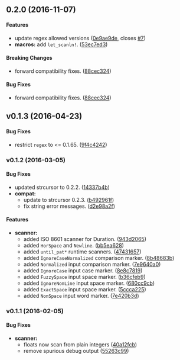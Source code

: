 <a name="0.2.0"></a>
## 0.2.0 (2016-11-07)


#### Features

*   update regex allowed versions ([0e9ae9de](0e9ae9de), closes [#7](7))
* **macros:**  add `let_scanln!`. ([53ec7ed3](53ec7ed3))

#### Breaking Changes

*   forward compatibility fixes. ([88cec324](88cec324))

#### Bug Fixes

*   forward compatibility fixes. ([88cec324](88cec324))



<a name="v0.1.3"></a>
## v0.1.3 (2016-04-23)


#### Bug Fixes

*   restrict `regex` to <= 0.1.65. ([9f4c4242](9f4c4242))



<a name="v0.1.2"></a>
### v0.1.2 (2016-03-05)


#### Bug Fixes

*   updated strcursor to 0.2.2. ([14337b4b](14337b4b))
* **compat:**
  *  update to strcursor 0.2.3. ([b492961f](b492961f))
  *  fix string error messages. ([d2e98a2f](d2e98a2f))

#### Features

* **scanner:**
  *  added ISO 8601 scanner for Duration. ([943d2065](943d2065))
  *  added `HorSpace` and `Newline`. ([bb5ea628](bb5ea628))
  *  added `until_pat*` runtime scanners. ([47431657](47431657))
  *  added `IgnoreCaseNormalized` comparison marker. ([8b48683b](8b48683b))
  *  added `Normalized` input comparison marker. ([7e9640a0](7e9640a0))
  *  added `IgnoreCase` input case marker. ([8e8c7819](8e8c7819))
  *  added `FuzzySpace` input space marker. ([b36cfeb9](b36cfeb9))
  *  added `IgnoreNonLine` input space marker. ([680cc9cb](680cc9cb))
  *  added `ExactSpace` input space marker. ([5ccca225](5ccca225))
  *  added `NonSpace` input word marker. ([7e420b3d](7e420b3d))



<a name="v0.1.1"></a>
### v0.1.1 (2016-02-05)


#### Bug Fixes

* **scanner:**
  *  floats now scan from plain integers ([40a12fcb](40a12fcb))
  *  remove spurious debug output ([55263c99](55263c99))



